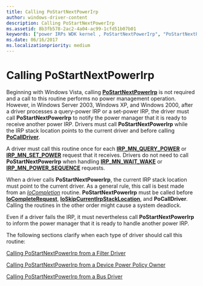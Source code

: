 ```yaml
---
title: Calling PoStartNextPowerIrp
author: windows-driver-content
description: Calling PoStartNextPowerIrp
ms.assetid: 8b3fb578-2ac2-4a04-ac99-1cfd51b07b01
keywords: ["power IRPs WDK kernel , PoStartNextPowerIrp", "PoStartNextPowerIrp"]
ms.date: 06/16/2017
ms.localizationpriority: medium
---
```


# Calling PoStartNextPowerIrp





Beginning with Windows Vista, calling [**PoStartNextPowerIrp**](https://msdn.microsoft.com/library/windows/hardware/ff559776) is not required and a call to this routine performs no power management operation. However, in Windows Server 2003, Windows XP, and Windows 2000, after a driver processes a query-power IRP or a set-power IRP, the driver must call **PoStartNextPowerIrp** to notify the power manager that it is ready to receive another power IRP. Drivers must call **PoStartNextPowerIrp** while the IRP stack location points to the current driver and before calling [**PoCallDriver**](https://msdn.microsoft.com/library/windows/hardware/ff559654).

A driver must call this routine once for each [**IRP\_MN\_QUERY\_POWER**](https://msdn.microsoft.com/library/windows/hardware/ff551699) or [**IRP\_MN\_SET\_POWER**](https://msdn.microsoft.com/library/windows/hardware/ff551744) request that it receives. Drivers do not need to call **PoStartNextPowerIrp** when handling [**IRP\_MN\_WAIT\_WAKE**](https://msdn.microsoft.com/library/windows/hardware/ff551766) or [**IRP\_MN\_POWER\_SEQUENCE**](https://msdn.microsoft.com/library/windows/hardware/ff551644) requests.

When a driver calls **PoStartNextPowerIrp**, the current IRP stack location must point to the current driver. As a general rule, this call is best made from an [*IoCompletion*](https://msdn.microsoft.com/library/windows/hardware/ff548354) routine. **PoStartNextPowerIrp** must be called before [**IoCompleteRequest**](https://msdn.microsoft.com/library/windows/hardware/ff548343), [**IoSkipCurrentIrpStackLocation**](https://msdn.microsoft.com/library/windows/hardware/ff550355), and **PoCallDriver**. Calling the routines in the other order might cause a system deadlock.

Even if a driver fails the IRP, it must nevertheless call **PoStartNextPowerIrp** to inform the power manager that it is ready to handle another power IRP.

The following sections clarify when each type of driver should call this routine:

[Calling PoStartNextPowerIrp from a Filter Driver](calling-postartnextpowerirp-from-a-filter-driver.md)

[Calling PoStartNextPowerIrp from a Device Power Policy Owner](calling-postartnextpowerirp-from-a-device-power-policy-owner.md)

[Calling PoStartNextPowerIrp from a Bus Driver](calling-postartnextpowerirp-from-a-bus-driver.md)

 

 




